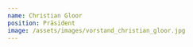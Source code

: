 ```yaml
---
name: Christian Gloor
position: Präsident
image: /assets/images/vorstand_christian_gloor.jpg
---
```

